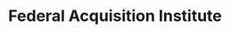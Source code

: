 ---
# This topic lives at
# https://digital.gov/topics/federal-acquisition-institute

slug: "federal-acquisition-institute"

# Topic Title
title: "Federal Acquisition Institute"

# description — keep it short and clear
summary: ""


# Weight
weight: 1

# For more information on managing topics,
# see https://github.com/GSA/digitalgov.gov/wiki
---